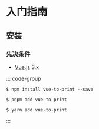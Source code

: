 # 入门指南

## 安装

### 先决条件

- [Vue.js](https://vuejs.org/) 3.x

::: code-group

```shell [npm]
$ npm install vue-to-print --save
```

```shell [pnpm]
$ pnpm add vue-to-print
```

```shell [yarn]
$ yarn add vue-to-print
```

:::
